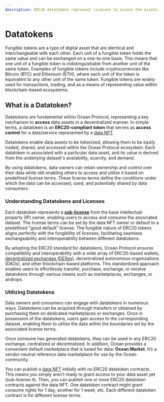 ```yaml
---
description: ERC20 datatokens represent licenses to access the assets.
---
```


# Datatokens

Fungible tokens are a type of digital asset that are identical and interchangeable with each other. Each unit of a fungible token holds the same value and can be exchanged on a one-to-one basis. This means that one unit of a fungible token is indistinguishable from another unit of the same token. Examples of fungible tokens include cryptocurrencies like Bitcoin (BTC) and Ethereum (ETH), where each unit of the token is equivalent to any other unit of the same token. Fungible tokens are widely used for transactions, trading, and as a means of representing value within blockchain-based ecosystems.

## What is a Datatoken?

Datatokens are fundamental within Ocean Protocol, representing a key mechanism to **access** data assets in a decentralized manner. In simple terms, a datatoken is an **ERC20-compliant token** that serves as **access control** for a data/service represented by a [data NFT](data-nfts.md).

Datatokens enable data assets to be tokenized, allowing them to be easily traded, shared, and accessed within the Ocean Protocol ecosystem. Each datatoken is associated with a particular data asset, and its value is derived from the underlying dataset's availability, scarcity, and demand.

By using datatokens, data owners can retain ownership and control over their data while still enabling others to access and utilize it based on predefined license terms. These license terms define the conditions under which the data can be accessed, used, and potentially shared by data consumers.

### Understanding Datatokens and Licenses

Each datatoken represents a [**sub-license**](../../discover/glossary.md) from the base intellectual property (IP) owner, enabling users to access and consume the associated dataset. The license terms can be set by the data NFT owner or default to a predefined "good default" license. The fungible nature of ERC20 tokens aligns perfectly with the fungibility of licenses, facilitating seamless exchangeability and interoperability between different datatokens.

By adopting the ERC20 standard for datatokens, Ocean Protocol ensures compatibility and interoperability with a wide array of ERC20-based wallets, [decentralized exchanges (DEXes)](https://blog.oceanprotocol.com/ocean-datatokens-will-be-tradeable-on-decentrs-dex-41715a166a1f), decentralized autonomous organizations (DAOs), and other blockchain-based platforms. This standardized approach enables users to effortlessly transfer, purchase, exchange, or receive datatokens through various means such as marketplaces, exchanges, or airdrops.

### Utilizing Datatokens

Data owners and consumers can engage with datatokens in numerous ways. Datatokens can be acquired through transfers or obtained by purchasing them on dedicated marketplaces or exchanges. Once in possession of the datatokens, users gain access to the corresponding dataset, enabling them to utilize the data within the boundaries set by the associated license terms.

Once someone has generated datatokens, they can be used in any ERC20 exchange, centralized or decentralized. In addition, Ocean provides a convenient default marketplace that is tuned for data: **Ocean Market**. It’s a vendor-neutral reference data marketplace for use by the Ocean community.

You can publish a [data NFT](data-nfts.md) initially with no ERC20 datatoken contracts. This means you simply aren’t ready to grant access to your data asset yet (sub-license it). Then, you can publish one or more ERC20 datatoken contracts against the data NFT. One datatoken contract might grant consume rights for 1 day, another for 1 week, etc. Each different datatoken contract is for different license terms.
